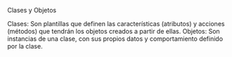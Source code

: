 Clases y Objetos

Clases:
Son plantillas que definen las características (atributos) y acciones (métodos) que tendrán los objetos creados a 
partir de ellas. 
Objetos:
Son instancias de una clase, con sus propios datos y comportamiento definido por la clase. 